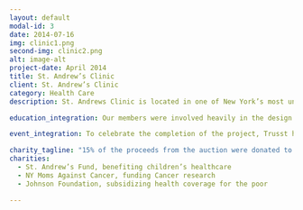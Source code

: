 ```yaml
---
layout: default
modal-id: 3
date: 2014-07-16
img: clinic1.png
second-img: clinic2.png
alt: image-alt
project-date: April 2014
title: St. Andrew’s Clinic
client: St. Andrew’s Clinic
category: Health Care
description: St. Andrews Clinic is located in one of New York’s most underprivileged areas and serves 500 patients a day. St. Andrews wished to update their interior design to reflect their mission and state-of-the-art health care. They looked to Trusst to carry out on this vision. Using a warm, inviting color palette, we extensively remodelled their space, while keeping the look of the building’s exterior, a facade that the neighborhood sees as a beacon of reliability and stability. We were able to keep the clinic open at half capacity during the remodelling by building in stages, which ensured that the community wasn’t drastically inconvenienced by the improvements.

education_integration: Our members were involved heavily in the design of St. Andrews, working with a wide range of colors and textures. One group investigated the healing impact of colors, and incorporated this study into St. Andrew’s design.

event_integration: To celebrate the completion of the project, Trusst hosted an opening party for the community. We auctioned off local artists’ work along with that of our photography students, who had spent the semester working on a series focused on the themes of healing and rejuvenation.

charity_tagline: "15% of the proceeds from the auction were donated to 3 local charities:"
charities:
  - St. Andrew’s Fund, benefiting children’s healthcare
  - NY Moms Against Cancer, funding Cancer research
  - Johnson Foundation, subsidizing health coverage for the poor

---
```

